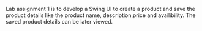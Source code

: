 Lab assignment 1 is to develop a Swing UI to create a product and save the product details like the product name, description,price and availibility. The saved product details can be later viewed.
